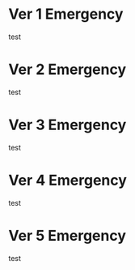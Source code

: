 
# Ver 1 Emergency
test
# Ver 2 Emergency
test
# Ver 3 Emergency
test
# Ver 4 Emergency
test
# Ver 5 Emergency
test